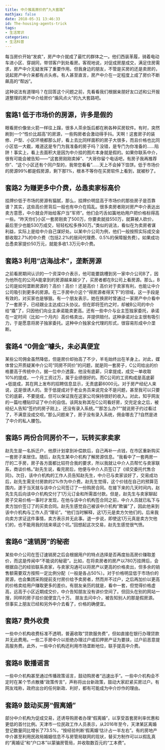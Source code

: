 ```yaml
---
title: 中介推高房价的“九大套路”
mathjax: false
date: 2018-05-31 13:46:33
id: The-housing-agents-trick
tags:
- 生活常识
categories:
- 生活科普
---
```


每当房价开始“发疯”，房产中介就成了最忙的群体之一。他们西装革履，骑着电动车进小区、穿胡同，带领客户到处看房。客观地说，对促成房屋成交，满足住房需求，房产中介无疑发挥了重要作用。但我身边的朋友，不管是买房的还是卖房的，说起房产中介来都有点头疼。有人甚至直言，房产中介在一定程度上成了房价不断飙高的“帮凶”。

<!----more--->

这种说法有道理吗？在回答这个问题之前，先看看我们根据亲朋好友口述和公开报道整理的房产中介给房价“煽风点火”的九大套路吧。

## 套路1 低于市场价的房源，许多是假的

眼看房价像坐火箭一样往上蹿，很多人茶余饭后都在刷各种买房软件。有时，突然刷到一个“性价比超高”的房源，一些购房者会激动得手抖。天啊！这套房子的装修、户型、小区环境都那么好，看上去比同样面积的房子大很多，而且价格也比同小区低一大截，难道这是专门为我准备的房子吗？没错，是专门为你准备的……陷阱！事实上，看上去面积大是因为中介挂的图片本身就是假的。如果你联系中介，很有可能会被告知——“这套房刚刚卖掉”、“大哥你留个电话吧，有房子我再推荐你”、“这个小区还有个同户型的，我带您看看”……天上不会掉下馅饼。低于市场价的房源99%都是假房源，剩下那1%，根本不等你在买房软件上看到，就被秒了。

## 套路2 为赚更多中介费，怂恿卖家标高价

挂牌价低于市场的房源有猫腻，那么，挂牌价明显高于市场价的那些房子是否靠谱？其实，这些高价房背后一般也有中介在捣乱。很多卖房者刚对房产中介表达出卖方意愿，中介就会开始给客户当“军师”。他们会巧舌如簧地劝用户把价格标得高一些。“昨天你们小区一套房刚卖了500万，你要卖就挂550万，就算被人砍价，最后至少也能530万成交，轻轻松松多挣30万。”类似的说法，看似在为卖房者谋利益，实际上是给中介自己谋好处。以某中介公司为例，他们一般按照实际成交金额收取2.7%的中介费（包括2.2%的居间代理费、0.5%的保障服务费）。如果成功怂恿卖家提价50万元，就能多收1.3万元中介费。

## 套路3 利用“店海战术”，垄断房源

之前看房期间认识的一个资深中介表示，他可能要跳槽到另一家中介公司B了，因为他所在的公司A能拿到的房源越来越少了，买房者都在B公司上看房源。那么，B公司是如何垄断房源的？高价！高价！还是高价！高价对于卖家有利，也能让中介公司吸引到更多的房源。在二手房中介这个“得房源者得天下”的领域，这一手段是有效的，对买家也是够狠。有一个朋友表示，她在换房时曾通过一家房产中介看中了一套房子，已经跟业主达成口头协议。但在即将签约之时，却被B公司的中介给“撬”了，只因他们向业主承诺能卖更高。还有一些中介与业主签独家委托，承诺在一定时间（比如一个月内）高价格卖出，并提供赔付。这种承诺对业主很有吸引力，于是愿意将房子独家委托。这种中介独家全代理的形式，很容易形成中介垄断。

## 套路4 “0佣金”噱头，未必真便宜

某些公司佣金虽然降低，但是房价却抬高了不少，羊毛始终出在羊身上。对此，媒体曾公开质疑某中介公司“同房不同价”的问题，就是同一套房子，C公司给出的价格要高于传统中介。据一位中介透露，他没有底薪，只拿提成，成交一单收取10%的提成，一个月工资过万，属于业绩很好的。而C公司的工资构成是高底薪+低提成，其在网上发布的招聘信息显示，无责底薪6000元。对于房产经纪人来说，这是很诱人的。至于低提成对于老业务员来说完全不是问题，甚至我可以只要它的底薪，不要提成，但可以保证我在这家公司保持很好的收入。对此，知乎网友的一篇吐槽贴印证了中介的自信。该网友称其在C公司看好房，交完定金之后，被经纪人告知“签约的房子刚上，还没有录入系统。”“那怎么办?”“就说房子约过看过了，不满意没成交呗。”那么问题来了，房子没有录入系统，佣金哪去了?自然是进了中介的私人腰包。

## 套路5  两份合同房价不一，玩转买家卖家

赵先生是一名拆迁户，他原计划拿到补偿款后，自己再补一点钱，在市区重新购买一套房子来居住。随后，赵先生某中介机构了解房源信息。“我看中了一套两房一厅的二手房，房子各方面都比较符合我的要求，所以我就让中介人员帮忙与卖家联系，商谈价格。”赵先生说，看完房后，他便与中介人员签订了《续交委托代售合同》。次日，该中介机构的工作人员告知赵先生，中介已与卖家谈好了，交易成功后，赵先生需支付房款的2%作为中介费。赵先生觉得，这个价钱在自己的预算范围内，遂于当天就与该中介公司签订了一份购房合同。在接下来的几天时间内，赵先生先后向该中介机构交付了1万元订金和所需首付款。但是，赵先生与卖家聊起房子交易价格一事时才发现，在他与该中介机构签合同之前，中介人员就已私下与卖方加价签订了的买卖合同。赵先生感觉自己被该中介机构“欺骗”了，因此他来到该中介机构与工作人员“理论”。“他们当时解释，这1万元是卖方欠他们的。后来我向卖方求证这件事情，卖方表示并无此事。退一步说，即使这1万元真是卖方欠他们的，也不能用我的钱来填这个坑。”回想起这次交易，赵先生感觉很气愤。

## 套路6 “速销房”的秘密

某些中介公司在签订速销房之后会根据用户的特点选择是否再度抬高房价赚取差价，而这是传闻中“不能说的秘密”。比如，在将卖房者的房产以780万挂牌后，会根据自己的经验联系卖家，与卖家沟通可以将房产以更高的价格卖出，但多余的销售额需要双方按照一定比例分配（一般是各占50%）。对于价格明显低于市场价的房源，也会集团采购提前支付房价给予卖房者，然而并不过户，之后再加价以更高的价格卖给用户赚取更多的差价。有朋友亲历的就是，看中一套，但觉得价格虚高，远高于小区近期成交价，中介告知朋友没有讲价空间了。但回头在别的网站一搜，同样的房子挂价就便宜几十万。
朋友去问中介，被告知别人的那是假房源。但事实上朋友已经和另外中介去看了，价格的确便宜。

## 套路7 费外收费

一些中介机构收费标准不透明，普遍收取“贷款服务费”，但如直接在银行办理贷款并无此费用。一些二手房中介以拒绝办理过户或扣押房产证为要挟，过户前恶意提高服务费。此外，一些中介机构还利用市场垄断地位，联手提高中介费。

## 套路8 散播谣言

一些中介机构甚至通过传播政策谣言，鼓动购房者“迅速出手”。一些中介机构会不定时在某个节点散播“政策传言”，声称将出台新政策，鼓动大家赶紧买房过户。有网友戏称，政府出台的任何新政、利好，都有可能成为中介炒作的理由。

## 套路9 鼓动买房“假离婚”

部分中介机构为促成交易，还诱导购房者办理“假离婚”，以享受首套房利率优惠和更低的首付比例。天津市一位民政工作人员表示，从2016年至今，天津某区离婚登记数量同比增长了73.5%，“按经验判断‘假离婚’估计占一半左右”。有的房地产中介甚至利用民政局婚姻信息不与房管局联网的现状，替买方制作可以以假乱真的“离婚证”和“户口本”以蒙骗房管局，并收取数百元的“工本费”。